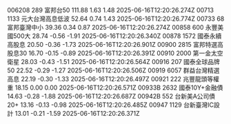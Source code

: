 006208	289	富邦台50	111.88	1.63	1.48	2025-06-16T12:20:26.274Z
00713	1133	元大台灣高息低波	52.64	0.74	1.43	2025-06-16T12:20:26.774Z
00733	68	富邦臺灣中小	39.36	0.34	0.87	2025-06-16T12:20:26.274Z
00858	600	永豐美國500大	28.74	-0.56	-1.91	2025-06-16T12:20:26.340Z
00878	1572	國泰永續高股息	20.50	-0.36	-1.73	2025-06-16T12:20:26.901Z
00900	2815	富邦特選高股息30	16.70	-0.15	-0.89	2025-06-16T12:20:26.391Z
00910	2000	第一金太空衛星	28.03	-0.43	-1.51	2025-06-16T12:20:26.564Z
00916	207	國泰全球品牌50	22.52	-0.29	-1.27	2025-06-16T12:20:26.506Z
00919	6057	群益台灣精選高息	22.19	-0.30	-1.33	2025-06-16T12:20:26.497Z
00921	222	兆豐龍頭等權重	18.15	0.00	0.00	2025-06-16T12:20:26.571Z
00933B	2632	國泰10Y+金融債	14.63	-0.28	-1.88	2025-06-16T12:20:26.687Z
00942B	552	台新美A公司債20+	13.16	-0.13	-0.98	2025-06-16T12:20:26.485Z
00947	1129	台新臺灣IC設計	13.01	-0.21	-1.59	2025-06-16T12:20:26.371Z